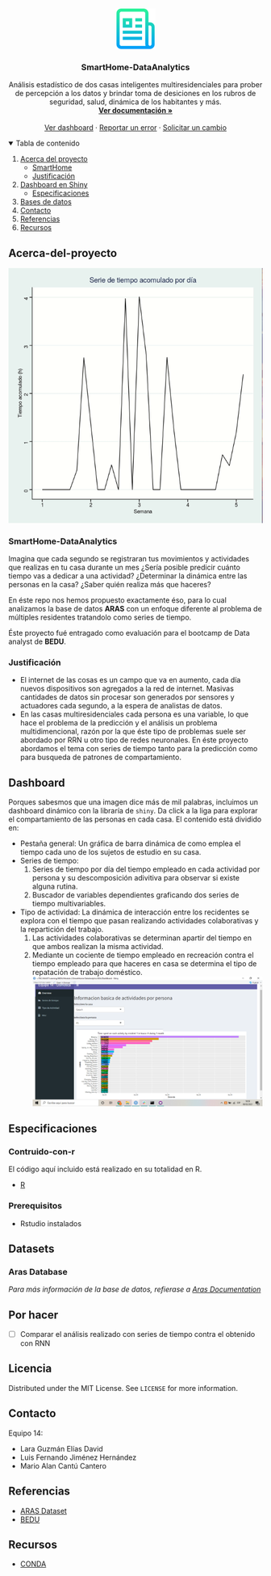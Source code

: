 
<!-- PROJECT LOGO -->
<br />
<p align="center">
  <a href="https://github.com/operator-ita/SmartHome-DataAnalytics">
    <img src="images/logo.png" alt="Logo" width="80" height="80">
  </a>

  <h3 align="center">SmartHome-DataAnalytics</h3>

  <p align="center">
    Análisis estadístico de dos casas inteligentes multiresidenciales para prober de percepción a los datos y brindar toma de desiciones en los rubros de seguridad, salud, dinámica de los habitantes y más.  
    <br />
    <a href="https://github.com/operator-ita/SmartHome-DataAnalytics"><strong>Ver documentación »</strong></a>
    <br />
    <br />
    <a href="https://github.com/operator-ita/SmartHome-DataAnalytics">Ver dashboard</a>
    ·
    <a href="https://github.com/operator-ita/SmartHome-DataAnalytics/issues">Reportar un error</a>
    ·
    <a href="https://github.com/operator-ita/SmartHome-DataAnalytics/issues">Solicitar un cambio</a>
  </p>
</p>


<!-- TABLE OF CONTENTS -->
<details open="open">
  <summary>Tabla de contenido</summary>
  <ol>
    <li>
      <a href="#Acerca-del-proyecto">Acerca del proyecto</a>
      <ul>
        <li><a href="#SmartHome-DataAnalytics">SmartHome</a></li>
        <li><a href="#Justificación">Justificación</a></li>
      </ul>
    </li>
    <li>
      <a href="#Dashboard">Dashboard en Shiny</a>
      <ul>
        <li><a href="#Especificaciones">Especificaciones</a></li>
      </ul>
    </li>
    <li><a href="#Datasets">Bases de datos</a></li>
    <li><a href="#Contacto">Contacto</a></li>
    <li><a href="#Referencias">Referencias</a></li>
    <li><a href="#Recursos">Recursos</a></li>
  </ol>
</details>


<!-- ABOUT THE PROJECT -->
## Acerca-del-proyecto

[![Product Name Screen Shot][product-screenshot]](https://github.com/operator-ita/SmartHome-DataAnalytics)


### SmartHome-DataAnalytics
Imagina que cada segundo se registraran tus movimientos y actividades que realizas en tu casa durante un mes ¿Sería posible predicir cuánto tiempo vas a dedicar a una actividad? ¿Determinar la dinámica entre las personas en la casa? ¿Saber quién realiza más que haceres?

En éste repo nos hemos propuesto exactamente éso, para lo cual analizamos la base de datos __ARAS__  con un enfoque diferente al problema de múltiples residentes tratandolo como series de tiempo.

Éste proyecto fué entragado como evaluación para el bootcamp de Data analyst de __BEDU__.  

### Justificación 
* El internet de las cosas es un campo que va en aumento, cada día nuevos dispositivos son agregados a la red de internet. Masivas cantidades de datos sin procesar son generados por sensores y actuadores cada segundo, a la espera de analistas de datos.
* En las casas multiresidenciales cada persona es una variable, lo que hace el problema de la predicción y el análisis un problema multidimencional, razón por la que éste tipo de problemas suele ser abordado por RRN u otro tipo de redes neuronales. En éste proyecto abordamos el tema con series de tiempo tanto para la predicción como para busqueda de patrones de compartamiento. 



<!-- GETTING STARTED -->
## Dashboard
Porques sabesmos que una imagen dice más de mil palabras, incluimos un dashboard dinámico con la libraría de `shiny`. Da click a la liga para explorar el compartamiento de las personas en cada casa. El contenido está dividido en: 
- Pestaña general: Un gráfica de barra dinámica de como emplea el tiempo cada uno de los sujetos de estudio en su casa. 
- Series de tiempo: 
  1. Series de tiempo por día del tiempo empleado en cada actividad por persona y su descomposición adivitiva para observar si existe alguna rutina.    
  2. Buscador de variables dependientes graficando dos series de tiempo multivariables. 
- Tipo de actividad: La dinámica de interacción entre los recidentes se explora con el tiempo que pasan realizando actividades colaborativas y la repartición del trabajo.  
  1. Las actividades colaborativas se determinan apartir del tiempo en que ambos realizan la misma actividad. 
  2. Mediante un cociente de tiempo empleado en recreación contra el tiempo empleado para que haceres en casa se determina el tipo de repatación de trabajo doméstico.
![](images/shiny.png)


## Especificaciones
### Contruido-con-r

El código aquí incluido está realizado en su totalidad en R.  
* [R](https://rstudio.com/)

### Prerequisitos 
- Rstudio instalados

<!-- USAGE EXAMPLES -->
## Datasets

### Aras Database

_Para más información de la base de datos, refierase a [Aras Documentation](https://www.researchgate.net/publication/261054388_ARAS_Human_Activity_Datasets_in_Multiple_Homes_with_Multiple_Residentsm)_



<!-- CONTRIBUTING -->
## Por hacer

- [ ] Comparar el análisis realizado con series de tiempo contra el obtenido con RNN

<!-- LICENSE -->
## Licencia
Distributed under the MIT License. See `LICENSE` for more information.


<!-- CONTACT -->
## Contacto
Equipo 14: 
- Lara Guzmán Elías David
- Luis Fernando Jiménez Hernández
- Mario Alan Cantú Cantero

<!-- ACKNOWLEDGEMENTS -->
## Referencias
* [ARAS Dataset](http://aras.cmpe.boun.edu.tr/download.php)
* [BEDU](https://bedu.org/)

<!-- Resources -->
## Recursos 
* [CONDA](https://docs.anaconda.com/anaconda/user-guide/tasks/using-r-language/)


<!-- MARKDOWN LINKS & IMAGES -->
<!-- https://www.markdownguide.org/basic-syntax/#reference-style-links -->
[contributors-shield]: https://img.shields.io/github/contributors/othneildrew/Best-README-Template.svg?style=for-the-badge
[contributors-url]: https://github.com/othneildrew/Best-README-Template/graphs/contributors
[forks-shield]: https://img.shields.io/github/forks/othneildrew/Best-README-Template.svg?style=for-the-badge
[forks-url]: https://github.com/othneildrew/Best-README-Template/network/members
[stars-shield]: https://img.shields.io/github/stars/othneildrew/Best-README-Template.svg?style=for-the-badge
[stars-url]: https://github.com/othneildrew/Best-README-Template/stargazers
[issues-shield]: https://img.shields.io/github/issues/othneildrew/Best-README-Template.svg?style=for-the-badge
[issues-url]: https://github.com/othneildrew/Best-README-Template/issues
[license-shield]: https://img.shields.io/github/license/othneildrew/Best-README-Template.svg?style=for-the-badge
[license-url]: https://github.com/othneildrew/Best-README-Template/blob/master/LICENSE.txt
[linkedin-shield]: https://img.shields.io/badge/-LinkedIn-black.svg?style=for-the-badge&logo=linkedin&colorB=555
[linkedin-url]: https://linkedin.com/in/othneildrew
[product-screenshot]: images/demo.gif

